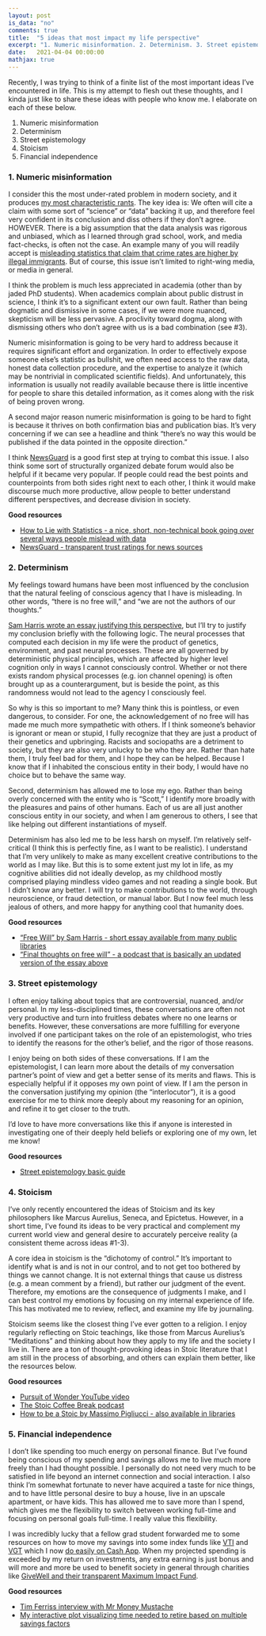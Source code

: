 ```yaml
---
layout: post
is_data: "no"
comments: true
title:  "5 ideas that most impact my life perspective"
excerpt: "1. Numeric misinformation. 2. Determinism. 3. Street epistemology. 4. Stoicism. 5. Financial independence"
date:   2021-04-04 00:00:00
mathjax: true
---
```

Recently, I was trying to think of a finite list of the most important ideas I’ve encountered in life. This is my attempt to flesh out these thoughts, and I kinda just like to share these ideas with people who know me. I elaborate on each of these below.

1. Numeric misinformation
2. Determinism
3. Street epistemology
4. Stoicism
5. Financial independence


### 1. Numeric misinformation

I consider this the most under-rated problem in modern society, and it produces [my most characteristic rants](https://twitter.com/scottrcole/status/1369489499848273923). The key idea is: We often will cite a claim with some sort of “science” or “data” backing it up, and therefore feel very confident in its conclusion and diss others if they don’t agree. HOWEVER. There is a big assumption that the data analysis was rigorous and unbiased, which as I learned through grad school, work, and media fact-checks, is often not the case. An example many of you will readily accept is [misleading statistics that claim that crime rates are higher by illegal immigrants](https://www.cato.org/blog/peter-kirsanows-numerous-errors). But of course, this issue isn’t limited to right-wing media, or media in general.

I think the problem is much less appreciated in academia (other than by jaded PhD students). When academics complain about public distrust in science, I think it’s to a significant extent our own fault. Rather than being dogmatic and dismissive in some cases, if we were more nuanced, skepticism will be less pervasive. A proclivity toward dogma, along with dismissing others who don’t agree with us is a bad combination (see #3).

Numeric misinformation is going to be very hard to address because it requires significant effort and organization. In order to effectively expose someone else’s statistic as bullshit, we often need access to the raw data, honest data collection procedure, and the expertise to analyze it (which may be nontrivial in complicated scientific fields). And unfortunately, this information is usually not readily available because there is little incentive for people to share this detailed information, as it comes along with the risk of being proven wrong.

A second major reason numeric misinformation is going to be hard to fight is because it thrives on both confirmation bias and publication bias. It’s very concerning if we can see a headline and think “there’s no way this would be published if the data pointed in the opposite direction.”

I think [NewsGuard](https://www.newsguardtech.com/) is a good first step at trying to combat this issue. I also think some sort of structurally organized debate forum would also be helpful if it became very popular. If people could read the best points and counterpoints from both sides right next to each other, I think it would make discourse much more productive, allow people to better understand different perspectives, and decrease division in society.

<b>Good resources</b>
- [How to Lie with Statistics - a nice, short, non-technical book going over several ways people mislead with data](https://www.horace.org/blog/wp-content/uploads/2012/05/How-to-Lie-With-Statistics-1954-Huff.pdf)
- [NewsGuard - transparent trust ratings for news sources](https://www.newsguardtech.com/)

### 2. Determinism

My feelings toward humans have been most influenced by the conclusion that the natural feeling of conscious agency that I have is misleading. In other words, “there is no free will,” and “we are not the authors of our thoughts.”

[Sam Harris wrote an essay justifying this perspective](https://www.amazon.com/Free-Will-Deckle-Edge-Harris/dp/1451683405), but I’ll try to justify my conclusion briefly with the following logic. The neural processes that computed each decision in my life were the product of genetics, environment, and past neural processes. These are all governed by deterministic physical principles, which are affected by higher level cognition only in ways I cannot consciously control. Whether or not there exists random physical processes (e.g. ion channel opening) is often brought up as a counterargument, but is beside the point, as this randomness would not lead to the agency I consciously feel.

So why is this so important to me? Many think this is pointless, or even dangerous, to consider. For one, the acknowledgement of no free will has made me much more sympathetic with others. If I think someone’s behavior is ignorant or mean or stupid, I fully recognize that they are just a product of their genetics and upbringing. Racists and sociopaths are a detriment to society, but they are also very unlucky to be who they are. Rather than hate them, I truly feel bad for them, and I hope they can be helped. Because I know that if I inhabited the conscious entity in their body, I would have no choice but to behave the same way.

Second, determinism has allowed me to lose my ego. Rather than being overly concerned with the entity who is “Scott,” I identify more broadly with the pleasures and pains of other humans. Each of us are all just another conscious entity in our society, and when I am generous to others, I see that like helping out different instantiations of myself.

Determinism has also led me to be less harsh on myself. I’m relatively self-critical (I think this is perfectly fine, as I want to be realistic). I understand that I’m very unlikely to make as many excellent creative contributions to the world as I may like. But this is to some extent just my lot in life, as my cognitive abilities did not ideally develop, as my childhood mostly comprised playing mindless video games and not reading a single book. But I didn’t know any better. I will try to make contributions to the world, through neuroscience, or fraud detection, or manual labor. But I now feel much less jealous of others, and more happy for anything cool that humanity does.

<b>Good resources</b>
- [“Free Will” by Sam Harris - short essay available from many public libraries](https://www.amazon.com/Free-Will-Deckle-Edge-Harris/dp/1451683405)
- [“Final thoughts on free will” - a podcast that is basically an updated version of the essay above](https://samharris.org/podcasts/241-final-thoughts-on-free-will/)


### 3. Street epistemology

I often enjoy talking about topics that are controversial, nuanced, and/or personal. In my less-disciplined times, these conversations are often not very productive and turn into fruitless debates where no one learns or benefits. However, these conversations are more fulfilling for everyone involved if one participant takes on the role of an epistemologist, who tries to identify the reasons for the other’s belief, and the rigor of those reasons.

I enjoy being on both sides of these conversations. If I am the epistemologist, I can learn more about the details of my conversation partner’s point of view and get a better sense of its merits and flaws. This is especially helpful if it opposes my own point of view. If I am the person in the conversation justifying my opinion (the “interlocutor”), it is a good exercise for me to think more deeply about my reasoning for an opinion, and refine it to get closer to the truth.

I’d love to have more conversations like this if anyone is interested in investigating one of their deeply held beliefs or exploring one of my own, let me know!

<b>Good resources</b>
- [Street epistemology basic guide](https://streetepistemology.com/publications/street_epistemology_the_basics)

### 4. Stoicism

I’ve only recently encountered the ideas of Stoicism and its key philosophers like Marcus Aurelius, Seneca, and Epictetus. However, in a short time, I’ve found its ideas to be very practical and complement my current world view and general desire to accurately perceive reality (a consistent theme across ideas #1-3).

A core idea in stoicism is the “dichotomy of control.” It’s important to identify what is and is not in our control, and to not get too bothered by things we cannot change. It is not external things that cause us distress (e.g. a mean comment by a friend), but rather our judgment of the event. Therefore, my emotions are the consequence of judgments I make, and I can best control my emotions by focusing on my internal experience of life. This has motivated me to review, reflect, and examine my life by journaling.

Stoicism seems like the closest thing I’ve ever gotten to a religion. I enjoy regularly reflecting on Stoic teachings, like those from Marcus Aurelius’s “Meditations” and thinking about how they apply to my life and the society I live in. There are a ton of thought-provoking ideas in Stoic literature that I am still in the process of absorbing, and others can explain them better, like the resources below.

<b>Good resources</b>
- [Pursuit of Wonder YouTube video](https://www.youtube.com/watch?v=m5DABiixjXE)
- [The Stoic Coffee Break podcast](https://stoic.coffee/)
- [How to be a Stoic by Massimo Pigliucci - also available in libraries](https://www.amazon.com/How-Be-Stoic-Ancient-Philosophy/dp/0465097952)


### 5. Financial independence

I don’t like spending too much energy on personal finance. But I’ve found being conscious of my spending and savings allows me to live much more freely than I had thought possible. I personally do not need very much to be satisfied in life beyond an internet connection and social interaction. I also think I’m somewhat fortunate to never have acquired a taste for nice things, and to have little personal desire to buy a house, live in an upscale apartment, or have kids. This has allowed me to save more than I spend, which gives me the flexibility to switch between working full-time and focusing on personal goals full-time. I really value this flexibility.

I was incredibly lucky that a fellow grad student forwarded me to some resources on how to move my savings into some index funds like [VTI](https://investor.vanguard.com/etf/profile/VTI) and [VGT](https://investor.vanguard.com/etf/profile/VGT) which I now [do easily on Cash App](https://cash.app/stocks). When my projected spending is exceeded by my return on investments, any extra earning is just bonus and will more and more be used to benefit society in general through charities like [GiveWell and their transparent Maximum Impact Fund](https://www.givewell.org/maximum-impact-fund).

<b>Good resources</b>
- [Tim Ferriss interview with Mr Money Mustache](https://www.youtube.com/watch?v=-FlLj64dI1Q)
- [My interactive plot visualizing time needed to retire based on multiple savings factors](https://srcole.github.io/2017/09/09/retirement/)
